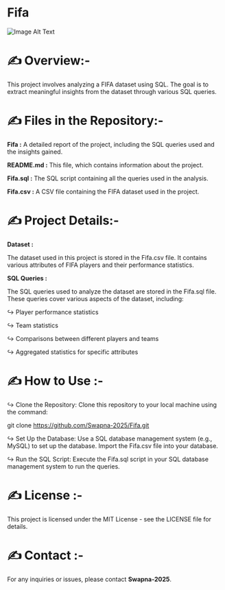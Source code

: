 # Fifa



![Image Alt Text](https://wallpapercave.com/uwp/uwp2338645.jpeg)





# ✍️ Overview:-


This project involves analyzing a FIFA dataset using SQL. The goal is to extract meaningful insights from the dataset through various SQL queries.



# ✍️ Files in the Repository:-



**Fifa :**  A detailed report of the project, including the SQL queries used and the insights gained.


**README.md :**  This file, which contains information about the project.


**Fifa.sql :** The SQL script containing all the queries used in the analysis.


**Fifa.csv :**  A CSV file containing the FIFA dataset used in the project.




# ✍️ Project Details:-


**Dataset :**


The dataset used in this project is stored in the Fifa.csv file. It contains various attributes of FIFA players and their performance statistics.



**SQL Queries :**



The SQL queries used to analyze the dataset are stored in the Fifa.sql file. These queries cover various aspects of the dataset, including:

↪ Player performance statistics

↪ Team statistics

↪ Comparisons between different players and teams

↪ Aggregated statistics for specific attributes



# ✍️ How to Use :-



↪ Clone the Repository: Clone this repository to your local machine using the command:
 
   git clone https://github.com/Swapna-2025/Fifa.git

↪ Set Up the Database: Use a SQL database management system (e.g., MySQL) to set up the database. Import the Fifa.csv file into your database.
 
↪ Run the SQL Script: Execute the Fifa.sql script in your SQL database management system to run the queries.
 


# ✍️  License :-


This project is licensed under the MIT License - see the LICENSE file for details.




# ✍️  Contact :-



For any inquiries or issues, please contact **Swapna-2025**.


